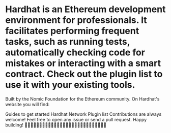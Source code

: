 # Hardhat is an Ethereum development environment for professionals. It facilitates performing frequent tasks, such as running tests, automatically checking code for mistakes or interacting with a smart contract. Check out the plugin list to use it with your existing tools.

Built by the Nomic Foundation for the Ethereum community.
On Hardhat's website you will find:

Guides to get started
Hardhat Network
Plugin list
Contributions are always welcome! Feel free to open any issue or send a pull request.
Happy building!
👷‍♀️👷‍♂️👷‍♀️👷‍♂️👷‍♀️👷‍♂️👷‍♀️👷‍♂️👷‍♀️👷‍♂️👷‍♀️👷‍♂️👷‍♀️👷‍♂️
